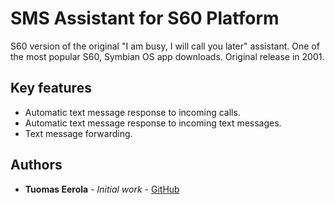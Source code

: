 # SMS Assistant for S60 Platform

S60 version of the original "I am busy, I will call you later" assistant. One of the most popular S60, Symbian OS app downloads. Original release in 2001.

## Key features

- Automatic text message response to incoming calls.
- Automatic text message response to incoming text messages.
- Text message forwarding.

## Authors

* **Tuomas Eerola** - *Initial work* - [GitHub](https://github.com/eerolat)
